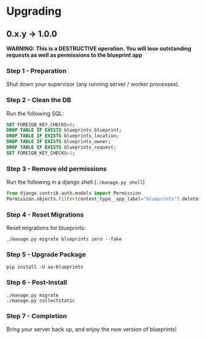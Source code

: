 # Upgrading
## 0.x.y -> 1.0.0

**WARNING: This is a DESTRUCTIVE operation. You will lose outstanding**
**requests as well as permissions to the blueprint app**

### Step 1 - Preparation
Shut down your supervisor (any running server / worker processes).

### Step 2 - Clean the DB

Run the following SQL:
```sql
SET FOREIGN_KEY_CHECKS=0;
DROP TABLE IF EXISTS blueprints_blueprint;
DROP TABLE IF EXISTS blueprints_location;
DROP TABLE IF EXISTS blueprints_owner;
DROP TABLE IF EXISTS blueprints_request;
SET FOREIGN_KEY_CHECKS=1;
```

### Step 3 - Remove old permissions

Run the following in a django shell (`./manage.py shell`)
```python
from django.contrib.auth.models import Permission
Permission.objects.filter(content_type__app_label="blueprints").delete()
```

### Step 4 - Reset Migrations

Reset migrations for blueprints:
```
./manage.py migrate blueprints zero --fake
```

### Step 5 - Upgrade Package

```
pip install -U aa-blueprints
```

### Step 6 - Post-Install
```
./manage.py migrate
./manage.py collectstatic
```

### Step 7 - Completion
Bring your server back up, and enjoy the new version of blueprints!
